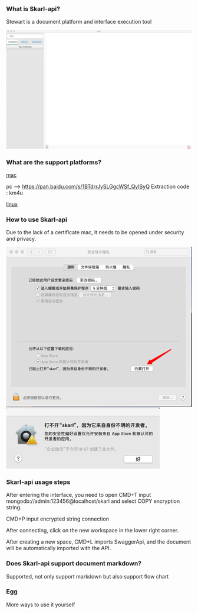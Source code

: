 ### What is Skarl-api?
Stewart is a document platform and interface execution tool

![image](images/1.png)

### What are the support platforms?

[mac](skarl-mac.zip "mac")

pc --> https://pan.baidu.com/s/1BTdrrJySLGgcWSf_QyISyQ Extraction code : km4u

[linux](skarl-linux.zip "linux")

### How to use Skarl-api
Due to the lack of a certificate mac, it needs to be opened under security and privacy.

![image](images/2.png)
![image](images/3.png)

### Skarl-api usage steps

After entering the interface, you need to open CMD+T input mongodb://admin:123456@localhost/skarl and select COPY encryption string.

CMD+P input encrypted string connection

After connecting, click on the new workspace in the lower right corner.

After creating a new space, CMD+L imports SwaggerApi, and the document will be automatically imported with the API.

### Does Skarl-api support document markdown?

Supported, not only support markdown but also support flow chart

### Egg
More ways to use it yourself
